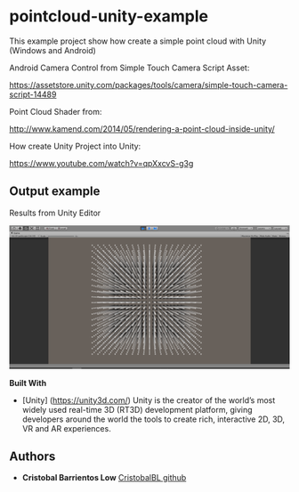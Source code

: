 # pointcloud-unity-example
This example project show how create a simple point cloud with Unity (Windows and Android)

Android Camera Control from Simple Touch Camera Script Asset: 

https://assetstore.unity.com/packages/tools/camera/simple-touch-camera-script-14489

Point Cloud Shader from: 

http://www.kamend.com/2014/05/rendering-a-point-cloud-inside-unity/

How create Unity Project into Unity: 

https://www.youtube.com/watch?v=qpXxcvS-g3g

## Output example

Results from Unity Editor

![alt text](https://github.com/CristobalBL/pointcloud-unity-example/blob/master/out.png)

**Built With**

* [Unity] (https://unity3d.com/) Unity is the creator of the world’s most widely used real-time 3D (RT3D) development platform, giving developers around the world the tools to create rich, interactive 2D, 3D, VR and AR experiences.

## Authors

* **Cristobal Barrientos Low** [CristobalBL github](https://github.com/CristobalBL)
